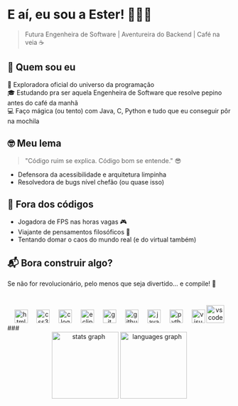 # E aí, eu sou a Ester! 👩‍💻🚀

> Futura Engenheira de Software | Aventureira do Backend | Café na veia ☕

## 🌟 Quem sou eu

🔎 Exploradora oficial do universo da programação  
🎓 Estudando pra ser aquela Engenheira de Software que resolve pepino antes do café da manhã  
💻 Faço mágica (ou tento) com Java, C, Python e tudo que eu conseguir pôr na mochila

## 🤓 Meu lema

> "Código ruim se explica. Código bom se entende." 😎

- Defensora da acessibilidade e arquitetura limpinha  
- Resolvedora de bugs nível chefão (ou quase isso)

## 🎯 Fora dos códigos

- Jogadora de FPS nas horas vagas 🎮  
- Viajante de pensamentos filosóficos 🧠  
- Tentando domar o caos do mundo real (e do virtual também)

## 📬 Bora construir algo?

Se não for revolucionário, pelo menos que seja divertido... e compile! 🚀

###

<br clear="both">

<div align="center">
  <img src="https://skillicons.dev/icons?i=html" height="30" alt="html5 logo"  />
  <img width="12" />
  <img src="https://skillicons.dev/icons?i=css" height="30" alt="css3 logo"  />
  <img width="12" />
  <img src="https://skillicons.dev/icons?i=c" height="30" alt="c logo"  />
  <img width="12" />
  <img src="https://skillicons.dev/icons?i=eclipse" height="30" alt="eclipseide logo"  />
  <img width="12" />
  <img src="https://skillicons.dev/icons?i=git" height="30" alt="git logo"  />
  <img width="12" />
  <img src="https://skillicons.dev/icons?i=github" height="30" alt="github logo"  />
  <img width="12" />
  <img src="https://skillicons.dev/icons?i=java" height="30" alt="java logo"  />
  <img width="12" />
  <img src="https://skillicons.dev/icons?i=py" height="30" alt="python logo"  />
  <img width="12" />
  <img src="https://skillicons.dev/icons?i=visualstudio" height="30" alt="visualstudio logo"  />
  <img src="https://skillicons.dev/icons?i=vscode" height="40" alt="vscode logo"  />
</div>
###

<br clear="both">

<div align="center">
  <img src="https://github-readme-stats.vercel.app/api?username=zorahmoon&hide_title=false&hide_rank=false&show_icons=true&include_all_commits=true&count_private=true&disable_animations=false&theme=dracula&locale=en&hide_border=false" height="150" alt="stats graph"  />
  <img src="https://github-readme-stats.vercel.app/api/top-langs?username=zorahmoon&locale=pt-br&hide_title=false&layout=compact&card_width=320&langs_count=5&theme=dracula&hide_border=false" height="150" alt="languages graph"  />
</div>

###

